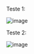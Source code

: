 Teste 1:

![image](https://github.com/user-attachments/assets/cf598e8a-926f-48a5-976f-964560627931)

Teste 2:

![image](https://github.com/user-attachments/assets/310d6c56-64fd-462e-961e-3ea4c31666c2)
